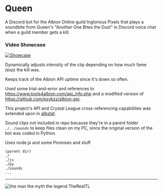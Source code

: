 # Queen

A Discord bot for the Albion Online guild Inglorious Pixels that plays a soundbite from Queen's "Another One Bites the Dust" in Discord voice chat when a guild member gets a kill.

### Video Showcase
[![Showcase](https://img.youtube.com/vi/zFF9b76-SwE/0.jpg)](https://youtu.be/zFF9b76-SwE)

Dynamically adjusts intensity of the clip depending on how much fame (exp) the kill was.

Keeps track of the Albion API uptime since it's down so often.

Used some trial-and-error and references to https://www.tools4albion.com/api_info.php and a modified version of https://github.com/psykzz/albion-api.

This project's API and Crystal League cross-referencing capabilities was extended upon in [albstat](https://github.com/aidant19/albstat).

Sound clips not included in repo because they're in a parent folder `./../sounds` to keep files clean on my PC, since the original version of the bot was coded in Python.

Uses node.js and some Promises and stuff

```
(parent dir)
./
./js
./py
./sounds
...
```

---

![the man the myth the legend TheRealTL](https://i.imgur.com/G2JRPhE.png)
